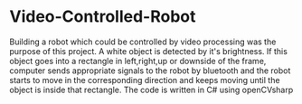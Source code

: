 # Video-Controlled-Robot
Building a robot which could be controlled by video processing was the purpose of this project. A white object is detected by it's brightness. If this object goes into a rectangle in left,right,up or downside of the frame, computer sends appropriate signals to the robot by bluetooth and the robot starts to move in the corresponding direction and keeps moving until the object is inside that rectangle. The code is written in C# using openCVsharp
